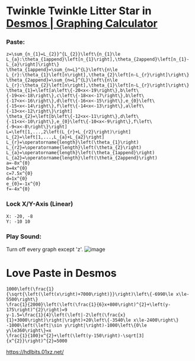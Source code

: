 # Twinkle Twinkle Litter Star in [Desmos | Graphing Calculator](https://www.desmos.com/calculator)

### Paste:
```
z=\sum_{n_{1}=L_{2}}^{L_{2}}\left\{n_{1}\le L_{a}:\theta_{1append}\left[n_{1}\right],\theta_{2append}\left[n_{1}-L_{a}\right]\right\}
\theta_{1append}=\sum_{n=L}^{L}\left\{n\le L_{r}:\theta_{1}\left[n\right],\theta_{2}\left[n-L_{r}\right]\right\}
\theta_{2append}=\sum_{n=L}^{L}\left\{n\le L_{r}:\theta_{2}\left[n\right],\theta_{1}\left[n-L_{r}\right]\right\}
\theta_{1}=\left[a\left\{-20<x<-19\right\},b\left\{-19<x<-18\right\},c\left\{-18<x<-17\right\},b\left\{-17<x<-16\right\},d\left\{-16<x<-15\right\},e_{0}\left\{-15<x<-14\right\},f\left\{-14<x<-13\right\},a\left\{-13<x<-12\right\}\right]
\theta_{2}=\left[b\left\{-12<x<-11\right\},d\left\{-11<x<-10\right\},e_{0}\left\{-10<x<-9\right\},f\left\{-9<x<-8\right\}\right]
L=\left[1,...,2\left(L_{r}+L_{r2}\right)\right]
L_{2}=\left[1,...,L_{a}+L_{a2}\right]
L_{r}=\operatorname{length}\left(\theta_{1}\right)
L_{r2}=\operatorname{length}\left(\theta_{2}\right)
L_{a}=\operatorname{length}\left(\theta_{1append}\right)
L_{a2}=\operatorname{length}\left(\theta_{2append}\right)
a=-8x^{0}
b=4x^{0}
c=7.5x^{0}
d=1x^{0}
e_{0}=-1x^{0}
f=-4x^{0}
```
### Lock X/Y-Axis (Linear)
```
X: -20, -8
Y: -10 10
```
### Play Sound:
Turn off every graph except 'z'.
![image](https://github.com/user-attachments/assets/16604de8-7ba8-474d-aee6-b0fbdd7357cb)

# Love Paste in Desmos
```
1000\left(\frac{1}{\sqrt{\left(\left(x\right)+7000\right)}}\right)\left\{-6990\le x\le-5500\right\}
\frac{1}{2000}\left(\left(\frac{1}{6}x+800\right)^{2}+\left(y-175\right)^{2}\right)=9
y-1.5=\frac{1}{4}\left(\left|-2\left(\frac{x}{1}+3000\right)\right|\right)+20\left\{-3540\le x\le-2400\right\}
-1000\left(\left|\sin y\right|\right)-1000\left\{0\le y\le360\right\}=x
\frac{1}{100}x^{2}+\left(\left(y-150\right)-\sqrt[3]{x^{2}}\right)^{2}=5000
```

https://hdlbits.01xz.net/
